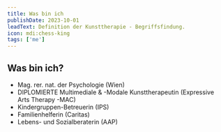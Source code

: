```yaml
---
title: Was bin ich
publishDate: 2023-10-01
leadText: Definition der Kunsttherapie - Begriffsfindung. 
icon: mdi:chess-king
tags: ['me']
---
```

## Was bin ich?

+ Mag. rer. nat. der Psychologie (Wien)
+ DIPLOMIERTE Multimediale & -Modale Kunsttherapeutin (Expressive Arts Therapy -MAC)
+ Kindergruppen-Betreuerin (IPS)
+ Familienhelferin (Caritas)
+ Lebens- und Sozialberaterin (AAP)

